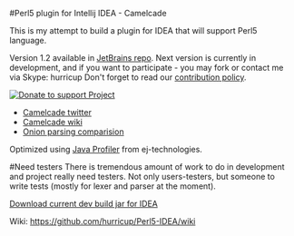 #Perl5 plugin for Intellij IDEA - Camelcade

This is my attempt to build a plugin for IDEA that will support Perl5 language.

Version 1.2 available in [JetBrains repo](https://plugins.jetbrains.com/plugin/7796). Next version is currently in development, and if you want to participate - you may fork or contact me via Skype: hurricup
Don't forget to read our [contribution policy](https://github.com/hurricup/Perl5-IDEA/wiki/Contribution-policy).

[![Donate to support Project](https://www.paypalobjects.com/en_US/GB/i/btn/btn_donateCC_LG.gif)](https://www.paypal.com/cgi-bin/webscr?cmd=_s-xclick&hosted_button_id=HJCUADZKY5G7E)

* [Camelcade twitter](https://twitter.com/CamelcadeIDE)
* [Camelcade wiki](https://github.com/hurricup/Perl5-IDEA/wiki)
* [Onion parsing comparision](http://evstigneev.com/onion_all.png)

Optimized using [Java Profiler](http://www.ej-technologies.com/products/jprofiler/overview.html) from ej-technologies. 

#Need testers
There is tremendous amount of work to do in development and project really need testers. Not only users-testers, but someone
to write tests (mostly for lexer and parser at the moment).

[Download current dev build jar for IDEA](http://evstigneev.com/camelcade.jar)

Wiki: https://github.com/hurricup/Perl5-IDEA/wiki
